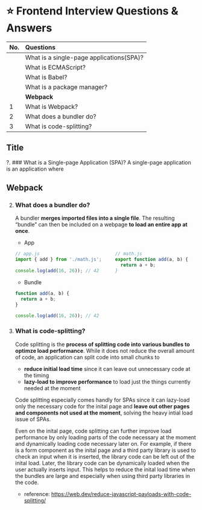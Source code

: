 # :star: Frontend Interview Questions & Answers

| No. | Questions |
|:---|:---|
| | What is a single-page applications(SPA)? |
| | What is ECMAScript? |
| | What is Babel? |
| | What is a package manager? |
| | __Webpack__ |
| 1 | What is Webpack? |
| 2 | What does a bundler do? |
| 3 | What is code-splitting? |

## Title

?. ### What is a Single-page Application (SPA)?
   A single-page application is an application where 

## Webpack

2. ### What does a bundler do?
   A bundler __merges imported files into a single file__. The resulting “bundle” can then be included on a webpage __to load an entire app at once__.
   
   - App
   
   ```js
   // app.js                            // math.js
   import { add } from './math.js';     export function add(a, b) {
                                          return a + b;
   console.log(add(16, 26)); // 42      }
   ```
   
   - Bundle
   ```js
   function add(a, b) {
     return a + b;
   }

   console.log(add(16, 26)); // 42
   ```

3. ### What is code-splitting?
   Code splitting is the __process of splitting code into various bundles to optimze load performance__. While it does not reduce the overall amount of code, an application can split code into small chunks to
   - __reduce initial load time__ since it can leave out unnecessary code at the timing
   - __lazy-load to improve performance__ to load just the things currently needed at the moment
   
   Code splitting especially comes handly for SPAs since it can lazy-load only the necessary code for the inital page and __leave out other pages and components not used at the moment__, solving the heavy intial load issue of SPAs. 
   
   Even on the inital page, code splitting can further improve load performance by only loading parts of the code necessary at the moment and dynamically loading code necessary later on. For example, if there is a form component as the inital page and a third party library is used to check an input when it is inserted, the library code can be left out of the inital load. Later, the library code can be dynamically loaded when the user actually inserts input. This helps to reduce the inital load time when the bundles are large and especially when using third party libraries in the code.

   - reference: https://web.dev/reduce-javascript-payloads-with-code-splitting/
